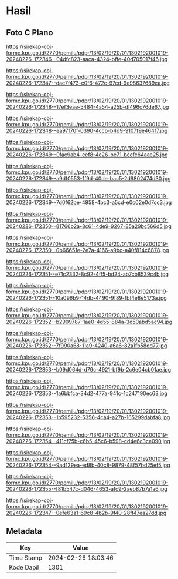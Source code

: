 # Hasil

## Foto C Plano

https://sirekap-obj-formc.kpu.go.id/2770/pemilu/pdpr/13/02/19/20/01/1302192001019-20240226-172346--04dfc823-aaca-4324-bffe-40d705017f46.jpg

https://sirekap-obj-formc.kpu.go.id/2770/pemilu/pdpr/13/02/19/20/01/1302192001019-20240226-172347--dac7f473-c0f6-472c-97cd-9e98637689ea.jpg

https://sirekap-obj-formc.kpu.go.id/2770/pemilu/pdpr/13/02/19/20/01/1302192001019-20240226-172348--17ef3eae-5484-4a54-a25b-df496c76de67.jpg

https://sirekap-obj-formc.kpu.go.id/2770/pemilu/pdpr/13/02/19/20/01/1302192001019-20240226-172348--ea97f70f-0390-4ccb-b4d9-9107f9e464f7.jpg

https://sirekap-obj-formc.kpu.go.id/2770/pemilu/pdpr/13/02/19/20/01/1302192001019-20240226-172349--0fac9ab4-eef8-4c26-be71-bccfc64aae25.jpg

https://sirekap-obj-formc.kpu.go.id/2770/pemilu/pdpr/13/02/19/20/01/1302192001019-20240226-172349--a9df0553-1f9d-40de-bac5-2d9802474d30.jpg

https://sirekap-obj-formc.kpu.go.id/2770/pemilu/pdpr/13/02/19/20/01/1302192001019-20240226-172349--7d0f62be-4958-4bc3-a5cd-e0c02e0d7cc3.jpg

https://sirekap-obj-formc.kpu.go.id/2770/pemilu/pdpr/13/02/19/20/01/1302192001019-20240226-172350--81766b2a-8c61-4de9-9267-85a29bc566d5.jpg

https://sirekap-obj-formc.kpu.go.id/2770/pemilu/pdpr/13/02/19/20/01/1302192001019-20240226-172350--0b66651e-2e7a-4166-a9bc-a40f814c6878.jpg

https://sirekap-obj-formc.kpu.go.id/2770/pemilu/pdpr/13/02/19/20/01/1302192001019-20240226-172351--e71c2332-8c92-4ff5-bd24-ab7cb8539c4b.jpg

https://sirekap-obj-formc.kpu.go.id/2770/pemilu/pdpr/13/02/19/20/01/1302192001019-20240226-172351--10a096b9-14db-4490-9f89-fbf4e8e5173a.jpg

https://sirekap-obj-formc.kpu.go.id/2770/pemilu/pdpr/13/02/19/20/01/1302192001019-20240226-172352--b2909787-1ae0-4d55-884a-3d50abd5ac94.jpg

https://sirekap-obj-formc.kpu.go.id/2770/pemilu/pdpr/13/02/19/20/01/1302192001019-20240226-172352--7f990a68-11a9-4240-a6a6-82a1fb58dd77.jpg

https://sirekap-obj-formc.kpu.go.id/2770/pemilu/pdpr/13/02/19/20/01/1302192001019-20240226-172353--b09d064d-d79c-4921-bf9b-2c6e04cb01ae.jpg

https://sirekap-obj-formc.kpu.go.id/2770/pemilu/pdpr/13/02/19/20/01/1302192001019-20240226-172353--1a6bbfca-34d2-477a-941c-1c247190ec63.jpg

https://sirekap-obj-formc.kpu.go.id/2770/pemilu/pdpr/13/02/19/20/01/1302192001019-20240226-172353--1b595232-5356-4ca4-a27b-165299dabfa8.jpg

https://sirekap-obj-formc.kpu.go.id/2770/pemilu/pdpr/13/02/19/20/01/1302192001019-20240226-172354--411cf75b-c6b5-45c6-b598-cd4e6c3ce090.jpg

https://sirekap-obj-formc.kpu.go.id/2770/pemilu/pdpr/13/02/19/20/01/1302192001019-20240226-172354--9ad129ea-ed8b-40c8-9879-48f57bd25ef5.jpg

https://sirekap-obj-formc.kpu.go.id/2770/pemilu/pdpr/13/02/19/20/01/1302192001019-20240226-172355--f81b547c-d046-4653-afc9-2aeb87b7a1a6.jpg

https://sirekap-obj-formc.kpu.go.id/2770/pemilu/pdpr/13/02/19/20/01/1302192001019-20240226-172347--0efe63a1-69c8-4b2b-9f40-28ff47ea27dd.jpg


## Metadata

| Key        | Value               |
| ---------- | ------------------- |
| Time Stamp | 2024-02-26 18:03:46 |
| Kode Dapil | 1301                |



